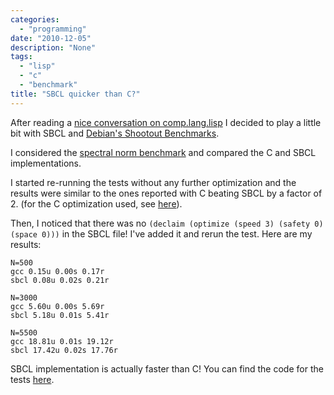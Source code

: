 ```yaml
---
categories:
  - "programming"
date: "2010-12-05"
description: "None"
tags:
  - "lisp"
  - "c"
  - "benchmark"
title: "SBCL quicker than C?"
---
```


After reading a [nice conversation on comp.lang.lisp][1] I decided to play a
little bit with SBCL and [Debian's Shootout Benchmarks][2].

I considered the [spectral norm benchmark][3] and compared the C and SBCL
implementations.

I started re-running the tests without any further optimization and the results
were similar to the ones reported with C beating SBCL by a factor of 2. (for
the C optimization used, see [here][4]).

Then, I noticed that there was no `(declaim (optimize (speed 3) (safety 0)
(space 0)))` in the SBCL file! I've added it and rerun the test. Here are my
results: 

    N=500
    gcc 0.15u 0.00s 0.17r
    sbcl 0.08u 0.02s 0.21r

    N=3000
    gcc 5.60u 0.00s 5.69r
    sbcl 5.18u 0.01s 5.41r

    N=5500
    gcc 18.81u 0.01s 19.12r
    sbcl 17.42u 0.02s 17.76r

SBCL implementation is actually faster than C! You can find the code for the tests [here][5].

   [1]: http://groups.google.com/group/comp.lang.lisp/browse_thread/thread/f5a2d25909ce00d2/61aee068b573f89a (comp.lang.lisp)
   [2]: http://shootout.alioth.debian.org/
   [3]: http://shootout.alioth.debian.org/u32/benchmark.php?test=spectralnorm&lang=sbcl&lang2=gcc
   [4]: http://shootout.alioth.debian.org/u32/benchmark.php?test=spectralnorm&lang=gcc
   [5]: https://github.com/lbolla/junk/tree/master/shootout/spectralnorm (github)
